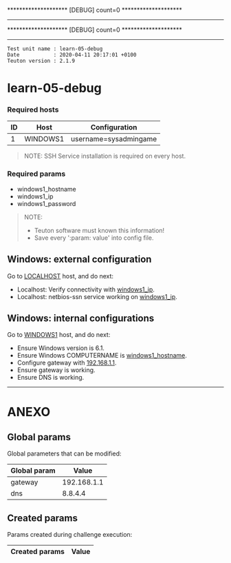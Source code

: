 
******************** [DEBUG] count=0 ********************
*********************************************************

******************** [DEBUG] count=0 ********************
*********************************************************
```
Test unit name : learn-05-debug
Date           : 2020-04-11 20:17:01 +0100
Teuton version : 2.1.9
```

# learn-05-debug

### Required hosts

| ID | Host | Configuration |
| -- | ---- | ------------- |
|1|WINDOWS1|username=sysadmingame|

> NOTE: SSH Service installation is required on every host.

### Required params
* windows1_hostname
* windows1_ip
* windows1_password

> NOTE:
> * Teuton software must known this information!
> * Save every ':param: value' into config file.

## Windows: external configuration


Go to [LOCALHOST](#required-hosts) host, and do next:
* Localhost: Verify connectivity with [windows1_ip](#required-params).
* Localhost: netbios-ssn service working on [windows1_ip](#required-params).

## Windows: internal configurations


Go to [WINDOWS1](#required-hosts) host, and do next:
* Ensure Windows version is 6.1.
* Ensure Windows COMPUTERNAME is [windows1_hostname](#required-params).
* Configure gateway with [192.168.1.1](#global-params).
* Ensure gateway is working.
* Ensure DNS is working.

---
# ANEXO

## Global params

Global parameters that can be modified:

| Global param | Value |
| ------------ | ----- |
|gateway|192.168.1.1|
|dns|8.8.4.4|

## Created params

Params created during challenge execution:

| Created params | Value |
| -------------- | ----- |
